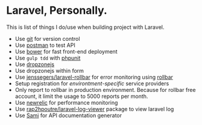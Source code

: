 # Laravel, Personally.

This is list of things I do/use when building project with Laravel.

- Use [git](https://git-scm.com) for version control
- Use [postman](https://www.getpostman.com) to test API
- Use [bower](http://bower.io) for fast front-end deployment
- Use `gulp tdd` with [phpunit](https://phpunit.de)
- Use [dropzonejs](http://www.dropzonejs.com)
- Use dropzonejs within form
- Use [jenssegers/laravel-rollbar](https://github.com/jenssegers/laravel-rollbar) for error monitoring using [rollbar](https://rollbar.com)
- Setup registration for *environtment-specific* service providers
- Only report to rollbar in production environment. Because for rollbar free account, it limit the usage to 5000 reports per month.
- Use [newrelic](http://newrelic.com) for performance monitoring
- Use [rap2hpoutre/laravel-log-viewer](https://github.com/rap2hpoutre/laravel-log-viewer) package to view laravel log
- Use [Sami](https://github.com/FriendsOfPHP/Sami) for API documentation generator